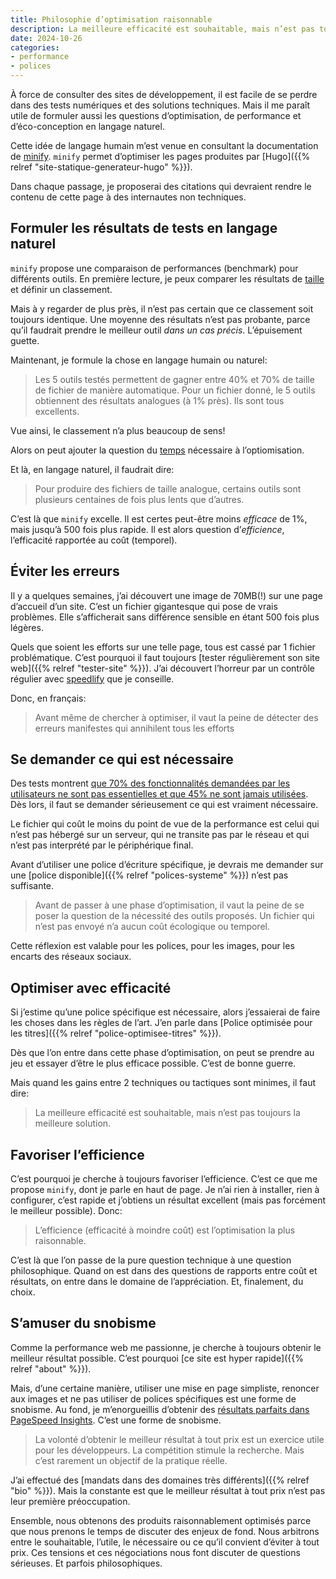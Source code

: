 ```yaml
---
title: Philosophie d’optimisation raisonnable
description: La meilleure efficacité est souhaitable, mais n’est pas toujours la meilleure solution. L’efficience (efficacité à moindre coût) est l’optimisation la plus raisonnable.
date: 2024-10-26
categories:
- performance
- polices
---
```


À force de consulter des sites de développement, il est facile de se perdre dans des tests numériques et des solutions techniques.
Mais il me paraît utile de formuler aussi les questions d’optimisation, de performance et d’éco-conception en langage naturel.

Cette idée de langage humain m’est venue en consultant la documentation de [minify](https://github.com/tdewolff/minify).
`minify` permet d’optimiser les pages produites par [Hugo]({{% relref "site-statique-generateur-hugo" %}}).

Dans chaque passage, je proposerai des citations qui devraient rendre le contenu de cette page à des internautes non techniques.

## Formuler les résultats de tests en langage naturel

`minify` propose une comparaison de performances (benchmark) pour différents outils.
En première lecture, je peux comparer les résultats de [taille](https://github.com/tdewolff/minify?tab=readme-ov-file#compression-ratio-lower-is-better) et définir un classement.

Mais à y regarder de plus près, il n’est pas certain que ce classement soit toujours identique.
Une moyenne des résultats n’est pas probante, parce qu’il faudrait prendre le meilleur outil *dans un cas précis*.
L’épuisement guette.

Maintenant, je formule la chose en langage humain ou naturel:

> Les 5 outils testés permettent de gagner entre 40% et 70% de taille de fichier de manière automatique.
> Pour un fichier donné, le 5 outils obtiennent des résultats analogues (à 1% près).
> Ils sont tous excellents.

Vue ainsi, le classement n’a plus beaucoup de sens!

Alors on peut ajouter la question du [temps](https://github.com/tdewolff/minify?tab=readme-ov-file#time-lower-is-better) nécessaire à l’optiomisation.

Et là, en langage naturel, il faudrait dire:

> Pour produire des fichiers de taille analogue, certains outils sont plusieurs centaines de fois plus lents que d’autres.

C’est là que `minify` excelle.
Il est certes peut-être moins *efficace* de 1%, mais jusqu’à 500 fois plus rapide.
Il est alors question d’*efficience*, l’efficacité rapportée au coût (temporel).

## Éviter les erreurs

Il y a quelques semaines, j’ai découvert une image de 70MB(!) sur une page d’accueil d’un site.
C’est un fichier gigantesque qui pose de vrais problèmes.
Elle s’afficherait sans différence sensible en étant 500 fois plus légères.

Quels que soient les efforts sur une telle page, tous est cassé par 1 fichier problématique.
C’est pourquoi il faut toujours [tester régulièrement son site web]({{% relref "tester-site" %}}).
J’ai découvert l’horreur par un contrôle régulier avec [speedlify](https://www.speedlify.dev/) que je conseille.

Donc, en français:

> Avant même de chercher à optimiser, il vaut la peine de détecter des erreurs manifestes qui annihilent tous les efforts

## Se demander ce qui est nécessaire

Des tests montrent [que 70% des fonctionnalités demandées par les utilisateurs ne sont pas essentielles et que 45% ne sont jamais utilisées](https://github.com/cnumr/best-practices/blob/main/chapters/BP_001_fr.md).
Dès lors, il faut se demander sérieusement ce qui est vraiment nécessaire.

Le fichier qui coût le moins du point de vue de la performance est celui qui n’est pas hébergé sur un serveur, qui ne transite pas par le réseau et qui n’est pas interprété par le périphérique final.

Avant d’utiliser une police d’écriture spécifique, je devrais me demander sur une [police disponible]({{% relref "polices-systeme" %}}) n’est pas suffisante.

> Avant de passer à une phase d’optimisation, il vaut la peine de se poser la question de la nécessité des outils proposés.
> Un fichier qui n’est pas envoyé n’a aucun coût écologique ou temporel.

Cette réflexion est valable pour les polices, pour les images, pour les encarts des réseaux sociaux.

## Optimiser avec efficacité

Si j’estime qu’une police spécifique est nécessaire, alors j’essaierai de faire les choses dans les règles de l’art.
J’en parle dans [Police optimisée pour les titres]({{% relref "police-optimisee-titres" %}}).

Dès que l’on entre dans cette phase d’optimisation, on peut se prendre au jeu et essayer d’être le plus efficace possible.
C’est de bonne guerre.

Mais quand les gains entre 2 techniques ou tactiques sont minimes, il faut dire:

> La meilleure efficacité est souhaitable, mais n’est pas toujours la meilleure solution.

## Favoriser l’efficience

C’est pourquoi je cherche à toujours favoriser l’efficience.
C’est ce que me propose `minify`, dont je parle en haut de page.
Je n’ai rien à installer, rien à configurer, c’est rapide et j’obtiens un résultat excellent (mais pas forcément le meilleur possible).
Donc:

> L’efficience (efficacité à moindre coût) est l’optimisation la plus raisonnable.

C’est là que l’on passe de la pure question technique à une question philosophique.
Quand on est dans des questions de rapports entre coût et résultats, on entre dans le domaine de l’appréciation.
Et, finalement, du choix.

## S’amuser du snobisme

Comme la performance web me passionne, je cherche à toujours obtenir le meilleur résultat possible.
C’est pourquoi [ce site est hyper rapide]({{% relref "about" %}}).

Mais, d’une certaine manière, utiliser une mise en page simpliste, renoncer aux images et ne pas utiliser de polices spécifiques est une forme de snobisme.
Au fond, je m’enorgueillis d’obtenir des [résultats parfaits dans PageSpeed Insights](https://pagespeed.web.dev/analysis/https-nicolasfriedli-ch/zdziqsc5vj?form_factor=mobile).
C’est une forme de snobisme.

> La volonté d’obtenir le meilleur résultat à tout prix est un exercice utile pour les développeurs.
> La compétition stimule la recherche.
> Mais c’est rarement un objectif de la pratique réelle.

J’ai effectué des [mandats dans des domaines très différents]({{% relref "bio" %}}).
Mais la constante est que le meilleur résultat à tout prix n’est pas leur première préoccupation.

Ensemble, nous obtenons des produits raisonnablement optimisés parce que nous prenons le temps de discuter des enjeux de fond.
Nous arbitrons entre le souhaitable, l’utile, le nécessaire ou ce qu’il convient d’éviter à tout prix.
Ces tensions et ces négociations nous font discuter de questions sérieuses.
Et parfois philosophiques.
